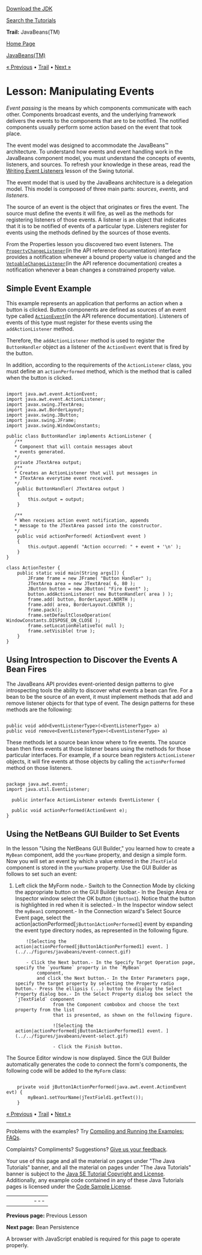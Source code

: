 [Download
the JDK](http://java.sun.com/javase/6/download.jsp)
  
[Search the
Tutorials](../../search.html)

**Trail:** JavaBeans(TM)

[Home Page](../../index.html)
>
[JavaBeans(TM)](../index.html)

[« Previous](../properties/index.html) • [Trail](../TOC.html) • [Next »](../persistence/index.html)

# Lesson: Manipulating Events

*Event passing* is the means by which components communicate
with each other. Components broadcast events, and the underlying framework
delivers the events to the components that are to be notified. The notified
components usually perform some action based on the event that took place.

The event model was designed to accommodate the JavaBeans™ architecture.
To understand how events and event handling work in the JavaBeans
component model, you must understand the concepts of events, listeners,
and sources. To refresh your knowledge in these areas, read the
[Writing Event Listeners](../../uiswing/events/index.html) lesson of the
Swing tutorial.

The event model that is used by the JavaBeans architecture is a delegation model.
This model is composed of three main parts: *sources*, *events*, and *listeners*.

The source of an event is the object that originates or fires the event.
The source must define the events it will fire, as well as the methods for
registering listeners of those events. A listener is an object that
indicates that it is to be notified of events of a particular type.
Listeners register for events using the methods defined by the sources of
those events.

From the Properties lesson you discovered two event listeners. The
[`PropertyChangeListener`](http://download.oracle.com/javase/7/docs/api/java/beans/PropertyChangeListener.html)(in the API reference documentation) interface provides a notification whenever a
bound property value is changed and the
[`VetoableChangeListener`](http://download.oracle.com/javase/7/docs/api/java/beans/VetoableChangeListener.html)(in the API reference documentation) creates a notification whenever a bean changes
a constrained property value.

## Simple Event Example

This example represents an application that performs an action when a button
is clicked. Button components are defined as sources of an event type
called
[`ActionEvent`](http://download.oracle.com/javase/7/docs/api/java/awt/event/ActionEvent.html)(in the API reference documentation).
Listeners of events of this type must register for these events using the
`addActionListener` method.

Therefore, the `addActionListener` method is used to register
the `ButtonHandler` object as a listener of the `ActionEvent`
event that is fired by the button.

In addition, according to the requirements of the `ActionListener`
class, you must define an `actionPerformed` method, which is the
method that is called when the button is clicked.

```

import java.awt.event.ActionEvent;
import java.awt.event.ActionListener;
import javax.swing.JTextArea;
import java.awt.BorderLayout;
import javax.swing.JButton;
import javax.swing.JFrame;
import javax.swing.WindowConstants;

public class ButtonHandler implements ActionListener {
   /**
   * Component that will contain messages about
   * events generated.
   */
   private JTextArea output;
   /**
   * Creates an ActionListener that will put messages in
   * JTextArea everytime event received.
   */
    public ButtonHandler( JTextArea output )
    {
        this.output = output;
    }

   /**
   * When receives action event notification, appends
   * message to the JTextArea passed into the constructor.
   */
    public void actionPerformed( ActionEvent event )
    {
        this.output.append( "Action occurred: " + event + '\n' );
    }
}

class ActionTester {
    public static void main(String args[]) {
        JFrame frame = new JFrame( "Button Handler" );
        JTextArea area = new JTextArea( 6, 80 );
        JButton button = new JButton( "Fire Event" );
        button.addActionListener( new ButtonHandler( area ) );
        frame.add( button, BorderLayout.NORTH );
        frame.add( area, BorderLayout.CENTER );
        frame.pack();
        frame.setDefaultCloseOperation( WindowConstants.DISPOSE_ON_CLOSE );
        frame.setLocationRelativeTo( null );
        frame.setVisible( true );
    }
}

```

## Using Introspection to Discover the Events A Bean Fires

The JavaBeans API provides event-oriented design patterns to give
introspecting tools the ability to discover what events a bean can fire.
For a bean to be the source of an event, it must implement methods that add
and remove listener objects for that type of event. The design patterns for
these methods are the following:

```

public void add<EventListenerType>(<EventListenerType> a)
public void remove<EventListenerType>(<EventListenerType> a)

```

These methods let a source bean know where to fire events. The source bean then fires
events at those listener beans using the methods for those particular
interfaces. For example, if a source bean registers `ActionListener`
objects, it will fire events at those objects by calling the
`actionPerformed` method on those listeners.

```

package java.awt.event;
import java.util.EventListener;

  public interface ActionListener extends EventListener {

  public void actionPerformed(ActionEvent e);
}

```

## Using the NetBeans GUI Builder to Set Events

In the lesson "Using the NetBeans GUI Builder," you learned how to create a
`MyBean` component, add the `yourName` property, and design a simple form.
Now you will set an event by which a value entered in the `JTextField` component
is stored in the `yourName` property.
Use the GUI Builder as follows to set such an event:

1. Left click the MyForm node.- Switch to the Connection Mode by clicking the appropriate button on the GUI Builder toolbar.- In the Design Area or Inspector window select the OK button (`jButton1`).
       Notice that the button is highlighted in red when it is selected.- In the Inspector window select the `myBean1` component.- In the Connection wizard's Select Source Event page, select the
           action|actionPerformed[`jButton1ActionPerformed1`] event by expanding the event type directory nodes,
           as represented in the following figure.

           ![Selecting the action|actionPerformed[jButton1ActionPerformed1] event. ](../../figures/javabeans/event-connect.gif)

           - Click the Next button.- In the Specify Target Operation page, specify the `yourName` property in the `MyBean`
               component,
               and click the Next button.- In the Enter Parameters page, specify the target property by selecting the Property radio button.- Press the ellipsis (...) button to display the Select Property dialog box.- In the Select Property dialog box select the `jTextField` component
                     from the Component combobox and choose the text property from the list
                     that is presented, as shown on the following figure.

                     ![Selecting the action|actionPerformed[jButton1ActionPerformed1] event. ](../../figures/javabeans/event-select.gif)

                     - Click the Finish button.

The Source Editor window is now displayed. Since the GUI Builder automatically
generates the code to connect the form's components, the following code
will be added to the `MyForm` class:

```

    private void jButton1ActionPerformed(java.awt.event.ActionEvent evt) {                                         
        myBean1.setYourName(jTextField1.getText());
    }

```

[« Previous](../properties/index.html)
•
[Trail](../TOC.html)
•
[Next »](../persistence/index.html)

---

Problems with the examples? Try [Compiling and Running
the Examples: FAQs](../../information/run-examples.html).
  
Complaints? Compliments? Suggestions? [Give
us your feedback](http://download.oracle.com/javase/feedback.html).

Your use of this page and all the material on pages under "The Java Tutorials" banner,
and all the material on pages under "The Java Tutorials" banner is subject to the [Java SE Tutorial Copyright
and License](../../information/license.html).
Additionally, any example code contained in any of these Java
Tutorials pages is licensed under the
[Code
Sample License](http://developers.sun.com/license/berkeley_license.html).

|  |  |  |  |  |
| --- | --- | --- | --- | --- |
| |  |  | | --- | --- | | duke image | Oracle logo | | [About Oracle](http://www.oracle.com/us/corporate/index.html) | [Oracle Technology Network](http://www.oracle.com/technology/index.html) | [Terms of Service](https://www.samplecode.oracle.com/servlets/CompulsoryClickThrough?type=TermsOfService) | Copyright © 1995, 2011 Oracle and/or its affiliates. All rights reserved. |

**Previous page:** Previous Lesson
  
**Next page:** Bean Persistence




A browser with JavaScript enabled is required for this page to operate properly.